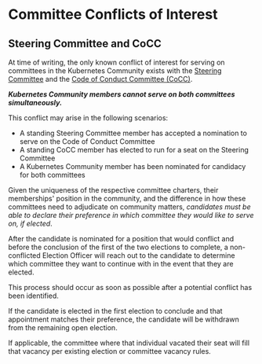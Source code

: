 # Committee Conflicts of Interest

## Steering Committee and CoCC

At time of writing, the only known conflict of interest for serving on
committees in the Kubernetes Community exists with the
[Steering Committee](/committee-steering/README.md) and
the [Code of Conduct Committee (CoCC)](/committee-code-of-conduct/README.md).

**_Kubernetes Community members cannot serve on both committees simultaneously._**

This conflict may arise in the following scenarios:

- A standing Steering Committee member has accepted a nomination to serve on
  the Code of Conduct Committee
- A standing CoCC member has elected to run for a seat on the Steering
  Committee
- A Kubernetes Community member has been nominated for candidacy for both
  committees

Given the uniqueness of the respective committee charters, their memberships'
position in the community, and the difference in how these committees need to
adjudicate on community matters, _candidates must be able to declare their
preference in which committee they would like to serve on, if elected_.

After the candidate is nominated for a position that would conflict and before
the conclusion of the first of the two elections to complete, a non-conflicted
Election Officer will reach out to the candidate to determine which committee
they want to continue with in the event that they are elected.

This process should occur as soon as possible after a potential conflict has
been identified.

If the candidate is elected in the first election to conclude and that
appointment matches their preference, the candidate will be withdrawn from the
remaining open election.

If applicable, the committee where that individual vacated their seat will fill
that vacancy per existing election or committee vacancy rules.
